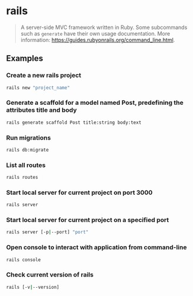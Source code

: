 # rails

> A server-side MVC framework written in Ruby. Some subcommands such as `generate` have their own usage documentation. More information: <https://guides.rubyonrails.org/command_line.html>.

## Examples

### Create a new rails project

```bash
rails new "project_name"
```

### Generate a scaffold for a model named Post, predefining the attributes title and body

```bash
rails generate scaffold Post title:string body:text
```

### Run migrations

```bash
rails db:migrate
```

### List all routes

```bash
rails routes
```

### Start local server for current project on port 3000

```bash
rails server
```

### Start local server for current project on a specified port

```bash
rails server [-p|--port] "port"
```

### Open console to interact with application from command-line

```bash
rails console
```

### Check current version of rails

```bash
rails [-v|--version]
```
